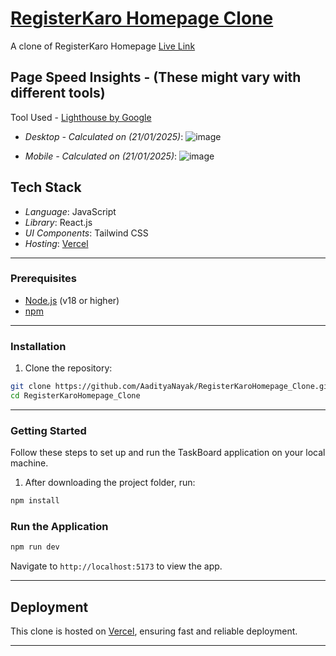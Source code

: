 # [RegisterKaro Homepage Clone](https://register-karo-homepage-clone.vercel.app/)

A clone of RegisterKaro Homepage
[Live Link](https://register-karo-homepage-clone.vercel.app/)

## Page Speed Insights -  (These might vary with different tools)

Tool Used - [Lighthouse by Google](https://chromewebstore.google.com/detail/lighthouse/blipmdconlkpinefehnmjammfjpmpbjk)

- *Desktop - Calculated on (21/01/2025)*:
  ![image](https://github.com/user-attachments/assets/83bd777c-dcf5-4b20-9504-2929ec76d2bc)

- *Mobile - Calculated on (21/01/2025)*:
  ![image](https://github.com/user-attachments/assets/f24c624e-10c4-441f-ac59-18fe98c33d57)

## Tech Stack

- *Language*: JavaScript
- *Library*: React.js
- *UI Components*: Tailwind CSS
- *Hosting*: [Vercel](https://vercel.com/)

---

### Prerequisites

- [Node.js](https://nodejs.org/) (v18 or higher)
- [npm](https://www.npmjs.com/)

---

### Installation

1. Clone the repository:

```bash
git clone https://github.com/AadityaNayak/RegisterKaroHomepage_Clone.git
cd RegisterKaroHomepage_Clone
```

---

### Getting Started

Follow these steps to set up and run the TaskBoard application on your local machine.

1. After downloading the project folder, run:

```bash
npm install
```

### Run the Application

```bash
npm run dev
```

Navigate to `http://localhost:5173` to view the app.

---

## Deployment

This clone is hosted on [Vercel](https://register-karo-homepage-clone.vercel.app/), ensuring fast and reliable deployment.

---

